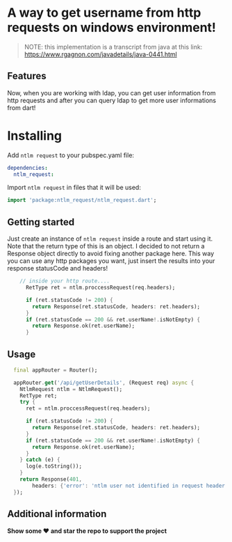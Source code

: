 # A way to get username from http requests on windows environment!

> NOTE: this implementation is a transcript from java at this link:  https://www.rgagnon.com/javadetails/java-0441.html

## Features

Now, when you are working with ldap, you can get user information from http requests and after you can query ldap to get more user informations from dart!

# Installing

Add `ntlm request` to your pubspec.yaml file:

```yaml
dependencies:
  ntlm_request: 
```

Import `ntlm request` in files that it will be used:

```dart
import 'package:ntlm_request/ntlm_request.dart';
```

## Getting started

Just create an instance of `ntlm request` inside a route and start using it.
Note that the return type of this is an object. I decided to not return a Response
object directly to avoid fixing another package here. This way you can use any http
packages you want, just insert the results into your response statusCode and headers!
```dart
    // inside your http route....
      RetType ret = ntlm.proccessRequest(req.headers);

      if (ret.statusCode != 200) {
        return Response(ret.statusCode, headers: ret.headers);
      }
      if (ret.statusCode == 200 && ret.userName!.isNotEmpty) {
        return Response.ok(ret.userName);
      }
```

## Usage

```dart
  final appRouter = Router();

  appRouter.get('/api/getUserDetails', (Request req) async {
    NtlmRequest ntlm = NtlmRequest();
    RetType ret;
    try {
      ret = ntlm.proccessRequest(req.headers);

      if (ret.statusCode != 200) {
        return Response(ret.statusCode, headers: ret.headers);
      }
      if (ret.statusCode == 200 && ret.userName!.isNotEmpty) {
        return Response.ok(ret.userName);
      }
    } catch (e) {
      log(e.toString());
    }
    return Response(401,
        headers: {'error': 'ntlm user not identified in request header!'});
  });
```

## Additional information

**Show some ❤️ and star the repo to support the project**

